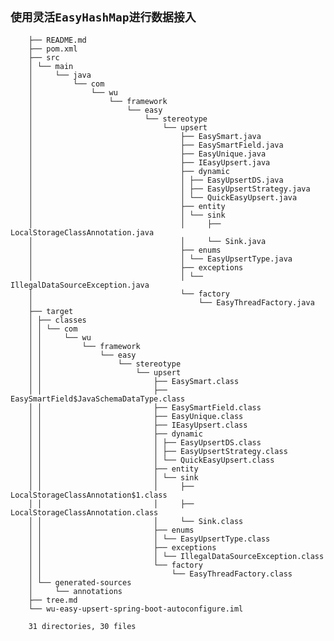 ## `使用灵活EasyHashMap进行数据接入`

        ├── README.md
        ├── pom.xml
        ├── src
        │ └── main
        │     └── java
        │         └── com
        │             └── wu
        │                 └── framework
        │                     └── easy
        │                         └── stereotype
        │                             └── upsert
        │                                 ├── EasySmart.java
        │                                 ├── EasySmartField.java
        │                                 ├── EasyUnique.java
        │                                 ├── IEasyUpsert.java
        │                                 ├── dynamic
        │                                 │ ├── EasyUpsertDS.java
        │                                 │ ├── EasyUpsertStrategy.java
        │                                 │ └── QuickEasyUpsert.java
        │                                 ├── entity
        │                                 │ └── sink
        │                                 │     ├── LocalStorageClassAnnotation.java
        │                                 │     └── Sink.java
        │                                 ├── enums
        │                                 │ └── EasyUpsertType.java
        │                                 ├── exceptions
        │                                 │ └── IllegalDataSourceException.java
        │                                 └── factory
        │                                     └── EasyThreadFactory.java
        ├── target
        │ ├── classes
        │ │ └── com
        │ │     └── wu
        │ │         └── framework
        │ │             └── easy
        │ │                 └── stereotype
        │ │                     └── upsert
        │ │                         ├── EasySmart.class
        │ │                         ├── EasySmartField$JavaSchemaDataType.class
        │ │                         ├── EasySmartField.class
        │ │                         ├── EasyUnique.class
        │ │                         ├── IEasyUpsert.class
        │ │                         ├── dynamic
        │ │                         │ ├── EasyUpsertDS.class
        │ │                         │ ├── EasyUpsertStrategy.class
        │ │                         │ └── QuickEasyUpsert.class
        │ │                         ├── entity
        │ │                         │ └── sink
        │ │                         │     ├── LocalStorageClassAnnotation$1.class
        │ │                         │     ├── LocalStorageClassAnnotation.class
        │ │                         │     └── Sink.class
        │ │                         ├── enums
        │ │                         │ └── EasyUpsertType.class
        │ │                         ├── exceptions
        │ │                         │ └── IllegalDataSourceException.class
        │ │                         └── factory
        │ │                             └── EasyThreadFactory.class
        │ └── generated-sources
        │     └── annotations
        ├── tree.md
        └── wu-easy-upsert-spring-boot-autoconfigure.iml
        
        31 directories, 30 files
